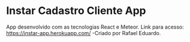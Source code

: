 # Instar Cadastro Cliente App
 App desenvolvido com as tecnologias React e Meteor.
 Link para acesso: https://instar-app.herokuapp.com/
 -Criado por Rafael Eduardo.
